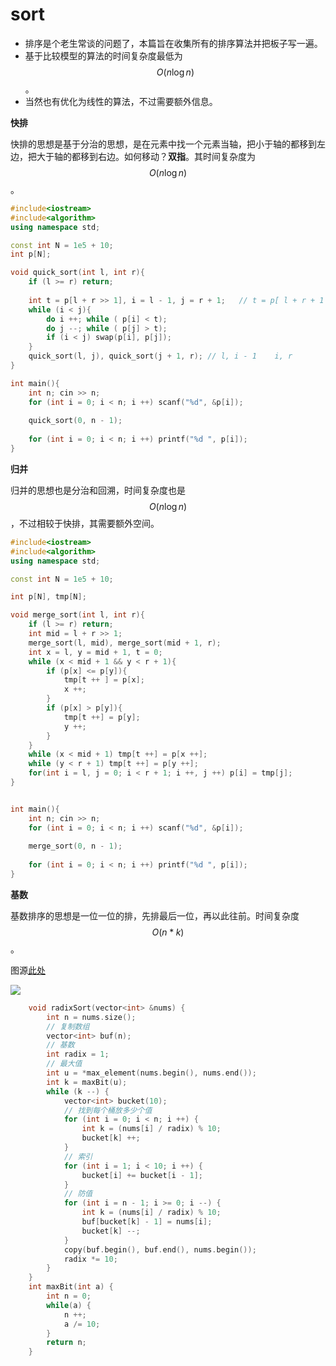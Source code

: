 # sort

* 排序是个老生常谈的问题了，本篇旨在收集所有的排序算法并把板子写一遍。
* 基于比较模型的算法的时间复杂度最低为 $$O(n \log n)$$。
* 当然也有优化为线性的算法，不过需要额外信息。

**快排**

快排的思想是基于分治的思想，是在元素中找一个元素当轴，把小于轴的都移到左边，把大于轴的都移到右边。如何移动？**双指**。其时间复杂度为 $$O(n \log n)$$。

```cpp
#include<iostream>
#include<algorithm>
using namespace std;

const int N = 1e5 + 10;
int p[N];

void quick_sort(int l, int r){
    if (l >= r) return;
    
    int t = p[l + r >> 1], i = l - 1, j = r + 1;   // t = p[ l + r + 1 >> 1]
    while (i < j){
        do i ++; while ( p[i] < t);
        do j --; while ( p[j] > t);
        if (i < j) swap(p[i], p[j]);
    }
    quick_sort(l, j), quick_sort(j + 1, r); // l, i - 1    i, r
}

int main(){
    int n; cin >> n;
    for (int i = 0; i < n; i ++) scanf("%d", &p[i]);
    
    quick_sort(0, n - 1);
    
    for (int i = 0; i < n; i ++) printf("%d ", p[i]);
}
```

**归并**

归并的思想也是分治和回溯，时间复杂度也是 $$O(n \log n)$$，不过相较于快排，其需要额外空间。

```cpp
#include<iostream>
#include<algorithm>
using namespace std;

const int N = 1e5 + 10;

int p[N], tmp[N];

void merge_sort(int l, int r){
    if (l >= r) return;
    int mid = l + r >> 1;
    merge_sort(l, mid), merge_sort(mid + 1, r);
    int x = l, y = mid + 1, t = 0;
    while (x < mid + 1 && y < r + 1){
        if (p[x] <= p[y]){
            tmp[t ++ ] = p[x];
            x ++;
        } 
        if (p[x] > p[y]){
            tmp[t ++] = p[y];
            y ++;
        }
    }
    while (x < mid + 1) tmp[t ++] = p[x ++];
    while (y < r + 1) tmp[t ++] = p[y ++];
    for(int i = l, j = 0; i < r + 1; i ++, j ++) p[i] = tmp[j];
}


int main(){
    int n; cin >> n;
    for (int i = 0; i < n; i ++) scanf("%d", &p[i]);
    
    merge_sort(0, n - 1);
    
    for (int i = 0; i < n; i ++) printf("%d ", p[i]);
}
```

**基数**

基数排序的思想是一位一位的排，先排最后一位，再以此往前。时间复杂度 $$O(n * k)$$。

图源[此处](https://leetcode.cn/problems/maximum-gap/solution/c-ji-shu-pai-xu-guan-fang-dai-ma-zhu-shi-by-lljj54/)

![](../.gitbook/assets/radix\_sort.gif)

```cpp
    void radixSort(vector<int> &nums) {
        int n = nums.size();
        // 复制数组
        vector<int> buf(n);
        // 基数
        int radix = 1;
        // 最大值
        int u = *max_element(nums.begin(), nums.end());
        int k = maxBit(u);
        while (k --) {
            vector<int> bucket(10);
            // 找到每个桶放多少个值
            for (int i = 0; i < n; i ++) {
                int k = (nums[i] / radix) % 10;
                bucket[k] ++;
            }
            // 索引
            for (int i = 1; i < 10; i ++) {
                bucket[i] += bucket[i - 1];
            }
            // 防值
            for (int i = n - 1; i >= 0; i --) {
                int k = (nums[i] / radix) % 10;
                buf[bucket[k] - 1] = nums[i];
                bucket[k] --;
            }
            copy(buf.begin(), buf.end(), nums.begin());
            radix *= 10;
        }
    } 
    int maxBit(int a) {
        int n = 0;
        while(a) {
            n ++;
            a /= 10;
        } 
        return n;
    }
```
